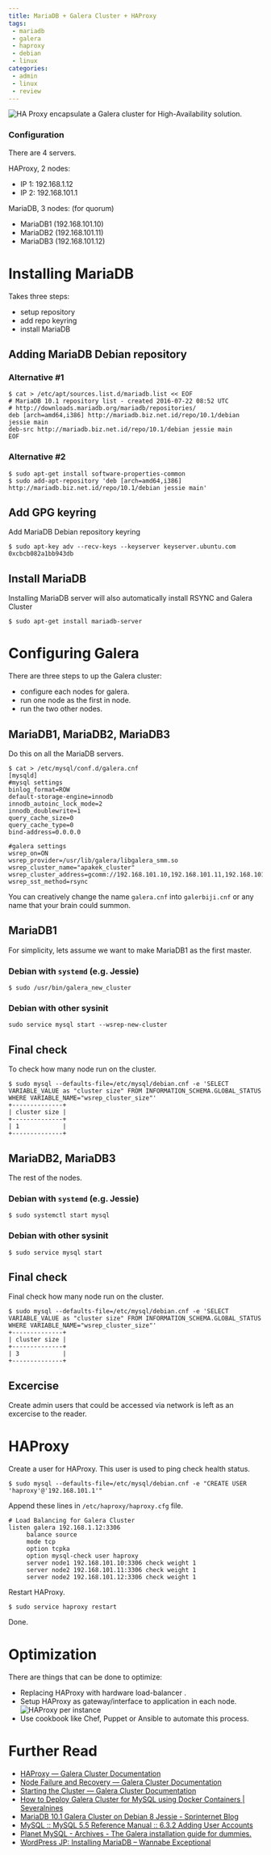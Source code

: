 ```yaml
---
title: MariaDB + Galera Cluster + HAProxy
tags:
 - mariadb
 - galera
 - haproxy
 - debian
 - linux
categories:
 - admin
 - linux
 - review
---
```


![HA Proxy encapsulate a Galera cluster for High-Availability solution.](/assets/haproxy-galera-1.png)

### Configuration

There are 4 servers.

HAProxy, 2 nodes:
* IP 1: 192.168.1.12
* IP 2: 192.168.101.1

MariaDB, 3 nodes: (for quorum)
* MariaDB1 (192.168.101.10)
* MariaDB2 (192.168.101.11)
* MariaDB3 (192.168.101.12)

# Installing MariaDB

Takes three steps:
* setup repository
* add repo keyring
* install MariaDB


## Adding MariaDB Debian repository

### Alternative #1
~~~console
$ cat > /etc/apt/sources.list.d/mariadb.list << EOF
# MariaDB 10.1 repository list - created 2016-07-22 08:52 UTC
# http://downloads.mariadb.org/mariadb/repositories/
deb [arch=amd64,i386] http://mariadb.biz.net.id/repo/10.1/debian jessie main
deb-src http://mariadb.biz.net.id/repo/10.1/debian jessie main
EOF
~~~

### Alternative #2
~~~console
$ sudo apt-get install software-properties-common
$ sudo add-apt-repository 'deb [arch=amd64,i386] http://mariadb.biz.net.id/repo/10.1/debian jessie main'
~~~

## Add GPG keyring
Add MariaDB Debian repository keyring
~~~console
$ sudo apt-key adv --recv-keys --keyserver keyserver.ubuntu.com 0xcbcb082a1bb943db
~~~

## Install MariaDB
Installing MariaDB server will also automatically install RSYNC and Galera Cluster
~~~console
$ sudo apt-get install mariadb-server
~~~

# Configuring Galera

There are three steps to up the Galera cluster:
* configure each nodes for galera.
* run one node as the first in node.
* run the two other nodes.

## MariaDB1, MariaDB2, MariaDB3

Do this on all the MariaDB servers.
~~~console
$ cat > /etc/mysql/conf.d/galera.cnf
[mysqld]
#mysql settings
binlog_format=ROW
default-storage-engine=innodb
innodb_autoinc_lock_mode=2
innodb_doublewrite=1
query_cache_size=0
query_cache_type=0
bind-address=0.0.0.0

#galera settings
wsrep_on=ON
wsrep_provider=/usr/lib/galera/libgalera_smm.so
wsrep_cluster_name="apakek_cluster"
wsrep_cluster_address=gcomm://192.168.101.10,192.168.101.11,192.168.101.12
wsrep_sst_method=rsync
~~~

You can creatively change the name `galera.cnf` into `galerbiji.cnf` or any name that
your brain could summon.

## MariaDB1
For simplicity, lets assume we want to make MariaDB1 as the first master.

### Debian with `systemd` (e.g. Jessie)
~~~console
$ sudo /usr/bin/galera_new_cluster
~~~

### Debian with other sysinit
~~~console
sudo service mysql start --wsrep-new-cluster
~~~

## Final check
To check how many node run on the cluster.
~~~console
$ sudo mysql --defaults-file=/etc/mysql/debian.cnf -e 'SELECT VARIABLE_VALUE as "cluster size" FROM INFORMATION_SCHEMA.GLOBAL_STATUS WHERE VARIABLE_NAME="wsrep_cluster_size"'
+--------------+
| cluster size |
+--------------+
| 1            |
+--------------+
~~~

## MariaDB2, MariaDB3
The rest of the nodes.

### Debian with `systemd` (e.g. Jessie)
~~~console
$ sudo systemctl start mysql
~~~

### Debian with other sysinit
~~~console
$ sudo service mysql start
~~~


## Final check

Final check how many node run on the cluster.
~~~console
$ sudo mysql --defaults-file=/etc/mysql/debian.cnf -e 'SELECT VARIABLE_VALUE as "cluster size" FROM INFORMATION_SCHEMA.GLOBAL_STATUS WHERE VARIABLE_NAME="wsrep_cluster_size"'
+--------------+
| cluster size |
+--------------+
| 3            |
+--------------+
~~~

## Excercise

Create admin users that could be accessed via network is left as an excercise
to the reader.

# HAProxy

Create a user for HAProxy. This user is used to ping check health status.
~~~console
$ sudo mysql --defaults-file=/etc/mysql/debian.cnf -e "CREATE USER 'haproxy'@'192.168.101.1'"
~~~

Append these lines in `/etc/haproxy/haproxy.cfg` file.
~~~
# Load Balancing for Galera Cluster
listen galera 192.168.1.12:3306
     balance source
     mode tcp
     option tcpka
     option mysql-check user haproxy
     server node1 192.168.101.10:3306 check weight 1
     server node2 192.168.101.11:3306 check weight 1
     server node2 192.168.101.12:3306 check weight 1
~~~

Restart HAProxy.
~~~console
$ sudo service haproxy restart
~~~

Done.

# Optimization

There are things that can be done to optimize:
* Replacing HAProxy with hardware load-balancer .
* Setup HAProxy as gateway/interface to application in each node.
![HAProxy per instance](/assets/haproxy-galera-per-apps.png)
* Use cookbook like Chef, Puppet or Ansible to automate this process.

# Further Read
* [HAProxy — Galera Cluster Documentation](http://galeracluster.com/documentation-webpages/haproxy.html)
* [Node Failure and Recovery — Galera Cluster Documentation](http://galeracluster.com/documentation-webpages/recovery.html)
* [Starting the Cluster — Galera Cluster Documentation](http://galeracluster.com/documentation-webpages/startingcluster.html)
* [How to Deploy Galera Cluster for MySQL using Docker Containers | Severalnines](http://severalnines.com/blog/how-deploy-galera-cluster-mysql-using-docker-containers)
* [MariaDB 10.1 Galera Cluster on Debian 8 Jessie - Sprinternet Blog](https://blog.sprinternet.at/2016/03/mariadb-10-1-galera-cluster-on-debian-8-jessie/)
* [MySQL :: MySQL 5.5 Reference Manual :: 6.3.2 Adding User Accounts](https://dev.mysql.com/doc/refman/5.5/en/adding-users.html)
* [Planet MySQL - Archives - The Galera installation guide for dummies.](https://planet.mysql.com/entry/?id=282416)
* [WordPress JP: Installing MariaDB – Wannabe Exceptional](https://staff.blog.ui.ac.id/jp/2016/05/10/wordpress-jp-installing-mariadb/)
